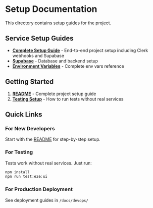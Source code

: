 # Setup Documentation

This directory contains setup guides for the project.

## Service Setup Guides

- **[Complete Setup Guide](./complete-setup-guide.md)** - End-to-end project setup including Clerk webhooks and Supabase
- **[Supabase](./supabase.md)** - Database and backend setup
- **[Environment Variables](./env-variables.md)** - Complete env vars reference

## Getting Started

1. **[README](./README.md)** - Complete project setup guide
2. **[Testing Setup](./testing.md)** - How to run tests without real services

## Quick Links

### For New Developers
Start with the [README](./README.md) for step-by-step setup.

### For Testing
Tests work without real services. Just run:
```bash
npm install
npm run test:e2e:ui
```

### For Production Deployment
See deployment guides in `/docs/devops/`